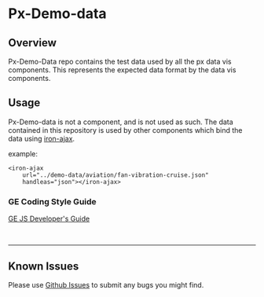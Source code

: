 # Px-Demo-data

## Overview

Px-Demo-Data repo contains the test data used by all the px data vis components.
This represents the expected data format by the data vis components.

## Usage

Px-Demo-data is not a component, and is not used as such. The data contained in this repository is used by other components which bind the data using [iron-ajax](https://elements.polymer-project.org/elements/iron-ajax).

example:

```
<iron-ajax
    url="../demo-data/aviation/fan-vibration-cruise.json"
    handleas="json"></iron-ajax>
```

### GE Coding Style Guide
[GE JS Developer's Guide](https://github.com/GeneralElectric/javascript)

<br />
<hr />

## Known Issues

Please use [Github Issues](https://github.com/PredixDev/COMPONENT/issues) to submit any bugs you might find.

